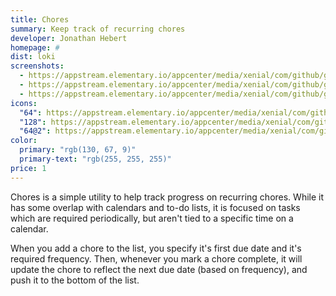 ```yaml
---
title: Chores
summary: Keep track of recurring chores
developer: Jonathan Hebert
homepage: #
dist: loki
screenshots:
  - https://appstream.elementary.io/appcenter/media/xenial/com/github/georgekap1an.chores.desktop/8377510F66037DCA4AB8E2B27F7EAC96/screenshots/image-1_orig.png
  - https://appstream.elementary.io/appcenter/media/xenial/com/github/georgekap1an.chores.desktop/8377510F66037DCA4AB8E2B27F7EAC96/screenshots/image-2_orig.png
  - https://appstream.elementary.io/appcenter/media/xenial/com/github/georgekap1an.chores.desktop/8377510F66037DCA4AB8E2B27F7EAC96/screenshots/image-3_orig.png
icons:
  "64": https://appstream.elementary.io/appcenter/media/xenial/com/github/georgekap1an.chores.desktop/8377510F66037DCA4AB8E2B27F7EAC96/icons/64x64/com.github.georgekap1an.chores_com.github.georgekap1an.chores.png
  "128": https://appstream.elementary.io/appcenter/media/xenial/com/github/georgekap1an.chores.desktop/8377510F66037DCA4AB8E2B27F7EAC96/icons/128x128/com.github.georgekap1an.chores_com.github.georgekap1an.chores.png
  "64@2": https://appstream.elementary.io/appcenter/media/xenial/com/github/georgekap1an.chores.desktop/8377510F66037DCA4AB8E2B27F7EAC96/icons/64x64@2/com.github.georgekap1an.chores_com.github.georgekap1an.chores.png
color:
  primary: "rgb(130, 67, 9)"
  primary-text: "rgb(255, 255, 255)"
price: 1
---
```


<p>Chores is a simple utility to help track progress on recurring chores.  While it has some overlap with calendars and to-do lists, it is focused on tasks which are required periodically, but aren&apos;t tied to a specific time on a calendar.</p>
<p>When you add a chore to the list, you specify it&apos;s first due date and it&apos;s required frequency.  Then, whenever you mark a chore complete, it will update the chore to reflect the next due date (based on frequency), and push it to the bottom of the list.</p>